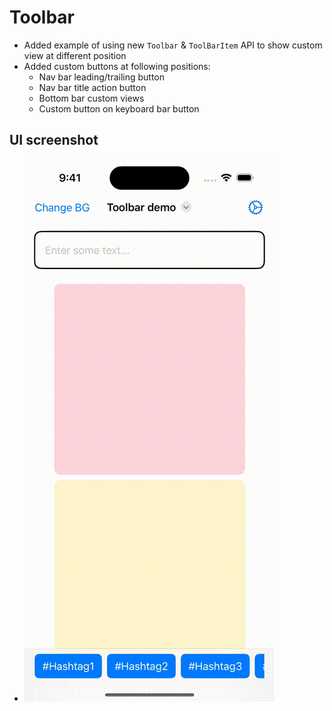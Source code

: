 #  Toolbar

- Added example of using new `Toolbar` & `ToolBarItem` API to show custom view at different position
- Added custom buttons at following positions:
    - Nav bar leading/trailing button
    - Nav bar title action button
    - Bottom bar custom views
    - Custom button on keyboard bar button

## UI screenshot
- ![ToolbarExample](./ToolbarExample.gif)
